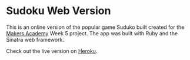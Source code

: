 Sudoku Web Version
==================

This is an online version of the popular game Suduko built created for the [Makers Academy](http://www.makersacademy.com) Week 5 project. The app was built with Ruby and the Sinatra web framework.

Check out the live version on [Heroku](http://su-su-susudoku.herokuapp.com).
